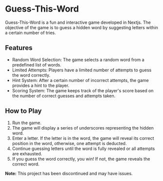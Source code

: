 # Guess-This-Word

Guess-This-Word is a fun and interactive game developed in Nextjs. The objective of the game is to guess a hidden word by suggesting letters within a certain number of tries.

## Features

- Random Word Selection: The game selects a random word from a predefined list of words.
- Limited Attempts: Players have a limited number of attempts to guess the word correctly.
- Hint System: After a certain number of incorrect attempts, the game provides a hint to the player.
- Scoring System: The game keeps track of the player's score based on the number of correct guesses and attempts taken.

## How to Play

1. Run the game.
2. The game will display a series of underscores representing the hidden word.
3. Enter a letter. If the letter is in the word, the game will reveal its correct position in the word, otherwise, one attempt is deducted.
4. Continue guessing letters until the word is fully revealed or all attempts are exhausted.
5. If you guess the word correctly, you win! If not, the game reveals the correct word.

**Note:** This project has been discontinued and may have issues.
